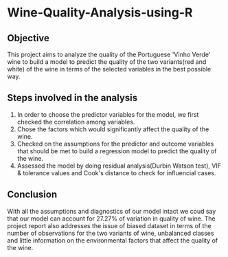 # Wine-Quality-Analysis-using-R
## Objective
This project aims to analyze the quality of the Portuguese 'Vinho Verde' wine to build a model to predict the quality of the two variants(red and white) of the wine in terms of the selected variables in the best possible way.
## Steps involved in the analysis
1.  In order to choose the predictor variables for the model, we first checked the correlation among variables. 
2.  Chose the factors which would significantly affect the quality of the wine.
3.  Checked on the assumptions for the predictor and outcome variables that should be met to build a regression model to predict the quality of the wine.
4.  Assessed the model by doing residual analysis(Durbin Watson test), VIF & tolerance values and Cook's distance to check for influencial cases.

## Conclusion
With all the assumptions and diagnostics of our model intact we coud say that our model can account for 27.27% of variation in quality of wine. The project report also addresses the issue of biased dataset in terms of the number of observations for the two variants of wine, unbalanced classes and little information on the environmental factors that affect the quality of the wine.
